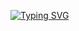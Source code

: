 [![Typing SVG](https://readme-typing-svg.demolab.com?font=Plaster&pause=1000&width=435&lines=Welcome+To+My+GitHub+Profile)](https://git.io/typing-svg)
